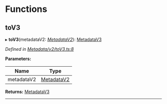 

# Functions

<a id="tov3"></a>

##  toV3

▸ **toV3**(metadataV2: *[MetadataV2](../classes/_metadata_v2_metadata_.metadatav2.md)*): [MetadataV3](../classes/_metadata_v3_metadata_.metadatav3.md)

*Defined in [Metadata/v2/toV3.ts:8](https://github.com/polkadot-js/api/blob/767891d/packages/types/src/Metadata/v2/toV3.ts#L8)*

**Parameters:**

| Name | Type |
| ------ | ------ |
| metadataV2 | [MetadataV2](../classes/_metadata_v2_metadata_.metadatav2.md) |

**Returns:** [MetadataV3](../classes/_metadata_v3_metadata_.metadatav3.md)

___

